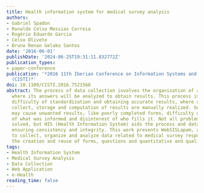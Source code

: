 ```yaml
---
title: Health information system for medical survey analysis
authors:
- Gabriel Spadon
- Ronaldo Celso Messias Correia
- Rogério Eduardo Garcia
- Celso Olivete
- Bruno Renan Gelako Santos
date: '2016-06-01'
publishDate: '2024-06-25T19:31:11.832772Z'
publication_types:
- paper-conference
publication: '*2016 11th Iberian Conference on Information Systems and Technologies
  (CISTI)*'
doi: 10.1109/CISTI.2016.7521568
abstract: The process of data collection involves the organization of a group of questions,
  where its answers will be analyzed to obtain results. This process is faced with
  difficulty of standardization and obtaining accurate results, where usually the
  collect, storage and computation of results are manually realized. Several factors
  may cause unwanted results, like poorly completed forms, difficulty of interpretation
  of what was informed and disinterest of who fills it. Not all problems can be simply
  solved, but HIS (Health Information System) aids the process and data analysis,
  ensuring consistency and integrity. This work presents WebSISLapam, a web application
  to collect, organize and analyze data related to medical survey responses, supporting
  the creation and reuse of forms, questions and quantitative and qualitative variables.
tags:
- Health Information System
- Medical Survey Analysis
- Data Collection
- Web Application
- e-Health
reading_time: false
---
```

